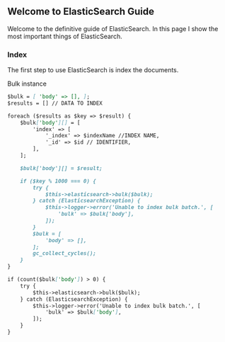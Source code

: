 ## Welcome to ElasticSearch Guide

Welcome to the definitive guide of ElasticSearch.
In this page I show the most important things of ElasticSearch.

### Index

The first step to use ElasticSearch is index the documents.

Bulk instance

```markdown
$bulk = [ 'body' => [], ];
$results = [] // DATA TO INDEX

foreach ($results as $key => $result) {
    $bulk['body'][] = [
        'index' => [
            '_index' => $indexName //INDEX NAME,
            '_id' => $id // IDENTIFIER,
        ],
    ];

    $bulk['body'][] = $result;

    if ($key % 1000 === 0) {
        try {
            $this->elasticsearch->bulk($bulk);
        } catch (ElasticsearchException) {
            $this->logger->error('Unable to index bulk batch.', [
                'bulk' => $bulk['body'],
            ]);
        }
        $bulk = [
            'body' => [],
        ];
        gc_collect_cycles();
    }
}

if (count($bulk['body']) > 0) {
    try {
        $this->elasticsearch->bulk($bulk);
    } catch (ElasticsearchException) {
        $this->logger->error('Unable to index bulk batch.', [
            'bulk' => $bulk['body'],
        ]);
    }
}
```
